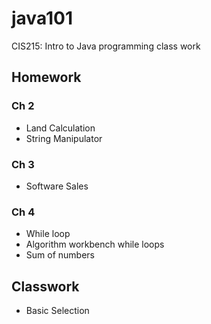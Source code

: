 # java101
CIS215: Intro to Java programming class work

## Homework
### Ch 2
- Land Calculation
- String Manipulator
### Ch 3
- Software Sales
### Ch 4
- While loop
- Algorithm workbench while loops
- Sum of numbers

## Classwork
- Basic Selection
